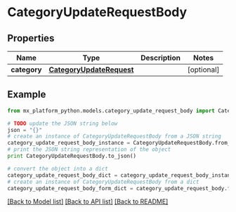 # CategoryUpdateRequestBody


## Properties
Name | Type | Description | Notes
------------ | ------------- | ------------- | -------------
**category** | [**CategoryUpdateRequest**](CategoryUpdateRequest.md) |  | [optional] 

## Example

```python
from mx_platform_python.models.category_update_request_body import CategoryUpdateRequestBody

# TODO update the JSON string below
json = "{}"
# create an instance of CategoryUpdateRequestBody from a JSON string
category_update_request_body_instance = CategoryUpdateRequestBody.from_json(json)
# print the JSON string representation of the object
print CategoryUpdateRequestBody.to_json()

# convert the object into a dict
category_update_request_body_dict = category_update_request_body_instance.to_dict()
# create an instance of CategoryUpdateRequestBody from a dict
category_update_request_body_form_dict = category_update_request_body.from_dict(category_update_request_body_dict)
```
[[Back to Model list]](../README.md#documentation-for-models) [[Back to API list]](../README.md#documentation-for-api-endpoints) [[Back to README]](../README.md)


